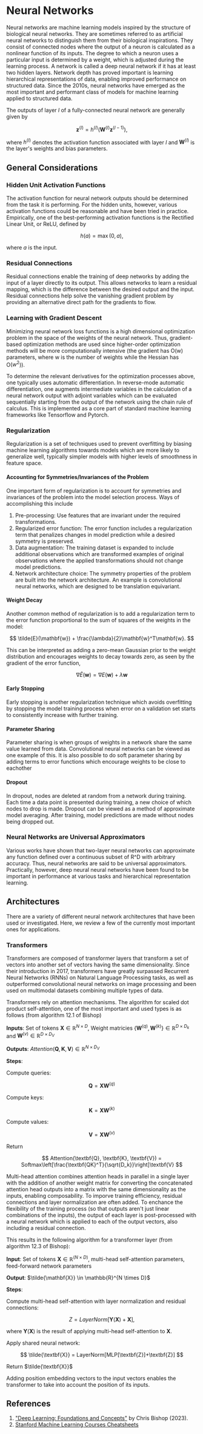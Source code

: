 # Neural Networks

Neural networks are machine learning models inspired by the structure of biological neural networks. 
They are sometimes referred to as artificial neural networks to distinguish them from their biological inspirations.
They consist of connected nodes where the output of a neuron is calculated as a nonlinear function of its inputs.
The degree to which a neuron uses a particular input is determined by a weight, which is adjusted during the learning process.
A network is called a deep neural network if it has at least two hidden layers. 
Network depth has proved important is learning hierarchical representations of data, enabling improved performance on structured data.
Since the 2010s, neural networks have emerged as the most important and performant class of models for machine learning applied to structured data.

The outputs of layer $l$ of a fully-connected neural network are generally given by

$$
\mathbf{z}^{(l)} = h^{(l)}(\mathbf{W}^{(l)}\mathbf{z}^{(l-1)}),
$$

where $h^{(l)}$ denotes the activation function associated with layer $l$ and $\mathbf{W}^{(l)}$ is the layer's weights and bias parameters.

<!-- Potentially replace above equation with more general version of eq. 6.22 from Bishop) -->

<!-- Possibility to add: refer to a neural network with n hidden layers as a n+1-layer neural network, since there are n+1 layers of learnable parameters -->

## General Considerations

<!-- Note: should add contrastive learning as a learning paradigm to general ML review. This is reviewed in 6.3.5 of Bishop -->

### Hidden Unit Activation Functions

The activation function for neural network outputs should be determined from the task it is performing.
For the hidden units, however, various activation functions could be reasonable and have been tried in practice. 
Empirically, one of the best-performing activation functions is the Rectified Linear Unit, or ReLU, defined by

$$
h(a) = \max(0, a),
$$

where $a$ is the input.

### Residual Connections

Residual connections enable the training of deep networks by adding the input of a layer directly to its output. This allows networks to learn a residual mapping, which is the difference between the desired output and the input. Residual connections help solve the vanishing gradient problem by providing an alternative direct path for the gradients to flow.

### Learning with Gradient Descent

Minimizing neural network loss functions is a high dimensional optimization problem in the space of the weights of the neural network. 
Thus, gradient-based optimization methods are used since higher-order optimization methods will be more computationally intensive (the gradient has O(w) parameters, where w is the number of weights while the Hessian has O($w^2$)).

<!-- Add stochastic gradient descent with mini-batches here -->

<!-- Add ADAM here -->

<!-- Add He initialization here -->

<!-- Add batch/layer normalization here -->

To determine the relevant derivatives for the optimization processes above, one typically uses automatic differentiation.
In reverse-mode automatic differentiation, one augments intermediate variables in the calculation of a neural network output with adjoint variables which can be evaluated sequentially starting from the output of the network using the chain rule of calculus.
This is implemented as a core part of standard machine learning frameworks like Tensorflow and Pytorch.

<!-- TODO: Add elaboration on autograd -->

### Regularization

Regularization is a set of techniques used to prevent overfitting by biasing machine learning algorithms towards models which are more likely to generalize well, typically simpler models with higher levels of smoothness in feature space.

#### Accounting for Symmetries/Invariances of the Problem

One important form of regularization is to account for symmetries and invariances of the problem into the model selection process. Ways of accomplishing this include
1. Pre-processing: Use features that are invariant under the required transformations.
2. Regularized error function: The error function includes a regularization term that penalizes changes in model prediction while a desired symmetry is preserved.
3. Data augmentation: The training dataset is expanded to include additional observations which are transformed examples of original observations where the applied transformations should not change model predictions.
4. Network architecture choice: The symmetry properties of the problem are built into the network architecture. An example is convolutional neural networks, which are designed to be translation equivariant.

#### Weight Decay

Another common method of regularization is to add a regularization term to the error function proportional to the sum of squares of the weights in the model:

$$
\tilde{E}(\mathbf{w}) + \frac{\lambda}{2}\mathbf{w}^T\mathbf{w}.
$$

This can be interpreted as adding a zero-mean Gaussian prior to the weight distribution and encourages weights to decay towards zero, as seen by the gradient of the error function,

$$
\nabla \tilde{E}(\mathbf{w}) = \nabla E(\mathbf{w}) + \lambda \mathbf{w}
$$

#### Early Stopping

Early stopping is another regularization technique which avoids overfitting by stopping the model training process when error on a validation set starts to consistently increase with further training.

#### Parameter Sharing

Parameter sharing is when groups of weights in a network share the same value learned from data. Convolutional neural networks can be viewed as one example of this. It is also possible to do soft parameter sharing by adding terms to error functions which encourage weights to be close to eachother

#### Dropout

In dropout, nodes are deleted at random from a network during training. Each time a data point is presented during training, a new choice of which nodes to drop is made. Dropout can be viewed as a method of approximate model averaging. After training, model predictions are made without nodes being dropped out.

### Neural Networks are Universal Approximators

Various works have shown that two-layer neural networks can approximate any function defined over a continuous subset of R^D with arbitrary accuracy.
Thus, neural networks are said to be universal approximators.
Practically, however, deep neural neural networks have been found to be important in performance at various tasks and hierarchical representation learning.


## Architectures

There are a variety of different neural network architectures that have been used or investigated. 
Here, we review a few of the currently most important ones for applications.

### Transformers

<!-- Transformers can be viewed as GNNs: https://graphdeeplearning.github.io/post/transformers-are-gnns/ -->

Transformers are composed of transformer layers that transform a set of vectors into another set of vectors having the same dimensionality. 
Since their introduction in 2017, transformers have greatly surpassed Recurrent Neural Networks (RNNs) on Natural Language Processing tasks, as well as outperformed convolutional neural networks on image processing and been used on multimodal datasets combining multiple types of data.

Transformers rely on attention mechanisms.
The algorithm for scaled dot product self-attention, one of the most important and used types is as follows (from algorithm 12.1 of Bishop)

**Inputs**: Set of tokens $\textbf{X} \in \mathbb{R}^{N\times D}$, Weight matricies $\{ \textbf{W}^{(q)}, \textbf{W}^{(k)}\} \in \mathbb{R}^{D\times D_k}$ and $\textbf{W}^{(v)} \in \mathbb{R}^{D \times D_V}$

**Outputs**: $Attention(\textbf{Q}, \textbf{K}, \textbf{V}) \in \mathbb{R}^{N \times D_V}$

**Steps**: 

Compute queries:

$$
\textbf{Q} = \textbf{XW}^{(q)}
$$

Compute keys:

$$
\textbf{K} = \textbf{XW}^{(k)}
$$

Compute values:

$$
\textbf{V} = \textbf{XW}^{(v)}
$$

Return 

$$
Attention(\textbf{Q}, \textbf{K}, \textbf{V}) = Softmax\left[\frac{\textbf{QK}^T}{\sqrt{D_k}}\right]\textbf{V}
$$

Multi-head attention combines attention heads in parallel in a single layer with the addition of another weight matrix for converting the concatenated attention head outputs into a matrix with the same dimensionality as the inputs, enabling composability.
To imporve training efficiency, residual connections and layer normalization are often added. 
To enchance the flexibility of the training process (so that outputs aren't just linear combinations of the inputs), the output of each layer is post-processed with a neural network which is applied to each of the output vectors, also including a residual connection.

This results in the following algorithm for a transformer layer (from algorithm 12.3 of Bishop):

**Input**: Set of tokens $\textbf{X} \in \mathbb{R}^{(N \times D)}$, multi-head self-attention parameters, feed-forward network parameters

**Output**: $\tilde{\mathbf{X}} \in \mathbb{R}^{N \times D}$

**Steps**:

Compute multi-head self-attention with layer normalization and residual connections:

$$
Z = LayerNorm[\textbf{Y}(\textbf{X})+\textbf{X}],
$$

where $\textbf{Y}(\textbf{X})$ is the result of applying multi-head self-attention to $\textbf{X}$.

Apply shared neural network:

$$
\tilde{\textbf{X}} = LayerNorm[MLP[\textbf{Z}]+\textbf{Z}]
$$

Return $\tilde{\textbf{X}}$


Adding position embedding vectors to the input vectors enables the transformer to take into account the position of its inputs.

<!-- Add something on encoder, decoder, encoder-decoder architectures -->

## References

1. ["Deep Learning: Foundations and Concepts"](https://www.bishopbook.com) by Chris Bishop (2023).
2. [Stanford Machine Learning Courses Cheatsheets](https://stanford.edu/~shervine/teaching/cs-221/)
